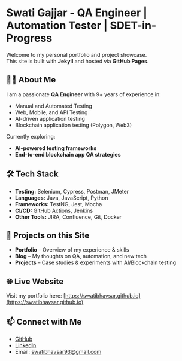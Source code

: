 # Swati Gajjar - QA Engineer | Automation Tester | SDET-in-Progress

Welcome to my personal portfolio and project showcase.  
This site is built with **Jekyll** and hosted via **GitHub Pages**.

## 👩‍💻 About Me
I am a passionate **QA Engineer** with 9+ years of experience in:
- Manual and Automated Testing
- Web, Mobile, and API Testing
- AI-driven application testing
- Blockchain application testing (Polygon, Web3)

Currently exploring:
- **AI-powered testing frameworks**
- **End-to-end blockchain app QA strategies**

## 🛠 Tech Stack
- **Testing:** Selenium, Cypress, Postman, JMeter
- **Languages:** Java, JavaScript, Python
- **Frameworks:** TestNG, Jest, Mocha
- **CI/CD:** GitHub Actions, Jenkins
- **Other Tools:** JIRA, Confluence, Git, Docker

## 📂 Projects on this Site
- **Portfolio** – Overview of my experience & skills
- **Blog** – My thoughts on QA, automation, and new tech
- **Projects** – Case studies & experiments with AI/Blockchain testing

## 🌐 Live Website
Visit my portfolio here: [https://swatibhavsar.github.io](https://swatibhavsar.github.io)

## 📫 Connect with Me
- [GitHub](https://github.com/swatisbhavsar)
- [LinkedIn](https://www.linkedin.com/in/swati-gajjar-209b45141/)
- Email: [swatibhavsar93@gmail.com](mailto:swatibhavsar93@gmail.com)
